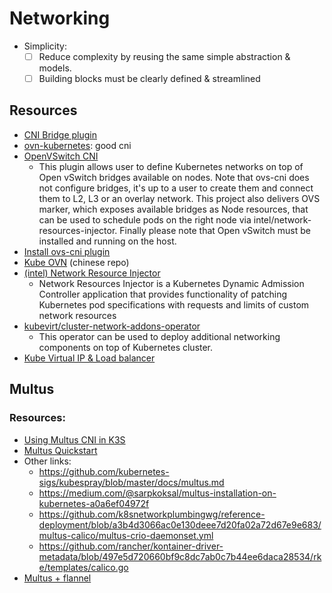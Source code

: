 # Networking

- Simplicity:
  - [ ] Reduce complexity by reusing the same simple abstraction & models. 
  - [ ] Building blocks must be clearly defined & streamlined

## Resources

- [CNI Bridge plugin](https://www.cni.dev/plugins/current/main/bridge/)
- [ovn-kubernetes](https://github.com/ovn-org/ovn-kubernetes/): good cni  
- [OpenVSwitch CNI](https://github.com/k8snetworkplumbingwg/ovs-cni)
  - This plugin allows user to define Kubernetes networks on top of Open vSwitch bridges available on nodes. Note that ovs-cni does not configure bridges, it's up to a user to create them and connect them to L2, L3 or an overlay network. This project also delivers OVS marker, which exposes available bridges as Node resources, that can be used to schedule pods on the right node via intel/network-resources-injector. Finally please note that Open vSwitch must be installed and running on the host.
- [Install ovs-cni plugin](https://github.com/k8snetworkplumbingwg/ovs-cni/blob/main/docs/deployment-on-arbitrary-cluster.md) 
- [Kube OVN](https://github.com/kubeovn/kube-ovn) (chinese repo)
- [(intel) Network Resource Injector](https://github.com/k8snetworkplumbingwg/network-resources-injector)
  - Network Resources Injector is a Kubernetes Dynamic Admission Controller application that provides functionality of patching Kubernetes pod specifications with requests and limits of custom network resources
- [kubevirt/cluster-network-addons-operator](https://github.com/kubevirt/cluster-network-addons-operator/tree/main)
  - This operator can be used to deploy additional networking components on top of Kubernetes cluster.
- [Kube Virtual IP & Load balancer](https://github.com/kube-vip/kube-vip)

## Multus

### Resources:
- [Using Multus CNI in K3S](https://gist.github.com/janeczku/ab5139791f28bfba1e0e03cfc2963ecf)
- [Multus Quickstart](https://github.com/k8snetworkplumbingwg/multus-cni/blob/master/docs/quickstart.md)
- Other links:
  - https://github.com/kubernetes-sigs/kubespray/blob/master/docs/multus.md
  - https://medium.com/@sarpkoksal/multus-installation-on-kubernetes-a0a6ef04972f
  - https://github.com/k8snetworkplumbingwg/reference-deployment/blob/a3b4d3066ac0e130deee7d20fa02a72d67e9e683/multus-calico/multus-crio-daemonset.yml
  - https://github.com/rancher/kontainer-driver-metadata/blob/497e5d720660bf9c8dc7ab0c7b44ee6daca28534/rke/templates/calico.go
- [Multus + flannel](https://github.com/k8snetworkplumbingwg/reference-deployment/tree/master/multus-flannel)
